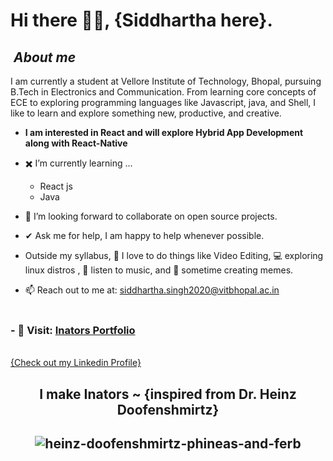 # Hi there 👨‍💻, {Siddhartha here}. 


## &nbsp;***About me***

I am currently a student at Vellore Institute of Technology, Bhopal, pursuing B.Tech in Electronics and Communication. From learning core concepts of ECE to exploring programming languages like Javascript, java, and Shell, I like to learn and explore something new, productive, and creative.

* **I am interested in React and will explore Hybrid App Development along with React-Native**
- ✖️ I’m currently learning ...
  - React js
  - Java
- 👯 I’m looking forward to collaborate on open source projects.
- ✔  Ask me for help, I am happy to help whenever possible. <br>

- Outside my syllabus, 🎥 I love to do things like Video Editing, 💻 exploring linux distros , 🎵 listen to music, and 👻 sometime creating memes.

- 📫 Reach out to me at: <a href="siddhartha.singh2020@vitbhopal.ac.in">siddhartha.singh2020@vitbhopal.ac.in</a>
<br> </br>
<h3> - 📃 Visit: <a href="https://relaxed-tiramisu-d0c5a2.netlify.app/"> Inators Portfolio </a> </h3>

<br>
<div> <a href="https://www.linkedin.com/in/siddhartha-singh-68645a244/"> {Check out my Linkedin Profile} </a> </div>
<div align="center">
<h2> I make Inators ~ {inspired from Dr. Heinz Doofenshmirtz} <h2>

 <div align="right">

</div>

![heinz-doofenshmirtz-phineas-and-ferb](https://user-images.githubusercontent.com/84330754/177348417-31eb9d21-d131-4988-ab30-200ebca0aef8.gif)





